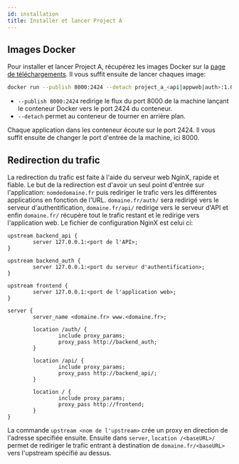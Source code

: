 ```yaml
---
id: installation
title: Installer et lancer Project A
---
```


## Images Docker

Pour installer et lancer Project A, récupérez les images Docker sur la [page de téléchargements](../downloads). Il vous suffit ensuite de lancer chaques image:

```bash
docker run --publish 8000:2424 --detach project_a_<api|appweb|auth>:1.0
```

- `--publish 8000:2424` redirige le flux du port 8000 de la machine lançant le conteneur Docker vers le port 2424 du conteneur.
- `--detach` permet au conteneur de tourner en arrière plan.

Chaque application dans les conteneur écoute sur le port 2424. Il vous suffit ensuite de changer le port d'entrée de la machine, ici 8000.

## Redirection du trafic

La redirection du trafic est faite à l'aide du serveur web NginX, rapide et fiable. Le but de la redirection est d'avoir un seul point d'entrée sur l'application: `nomdedomaine.fr` puis rediriger le trafic vers les différentes applications en fonction de l'URL. `domaine.fr/auth/` sera redirigé vers le serveur d'authentification, `domaine.fr/api/` redirige vers le serveur d'API et enfin `domaine.fr/` récupère tout le trafic restant et le redirige vers l'application web.
Le fichier de configuration NginX est celui ci:
```
upstream backend_api {
        server 127.0.0.1:<port de l'API>;
}

upstream backend_auth {
        server 127.0.0.1:<port du serveur d'authentification>;
}

upstream frontend {
        server 127.0.0.1:<port de l'application web>;
}

server {
        server_name <domaine.fr> www.<domaine.fr>;

        location /auth/ {
                include proxy_params;
                proxy_pass http://backend_auth;
        }

        location /api/ {
                include proxy_params;
                proxy_pass http://backend_api/;
        }

        location / {
                include proxy_params;
                proxy_pass http://frontend;
        }
}
```
La commande `upstream <nom de l'upstream>` crée un proxy en direction de l'adresse specifiée ensuite. Ensuite dans `server`, `location /<baseURL>/` permet de rediriger le trafic entrant à destination de `domaine.fr/<baseURL>` vers l'upstream spécifié au dessus.